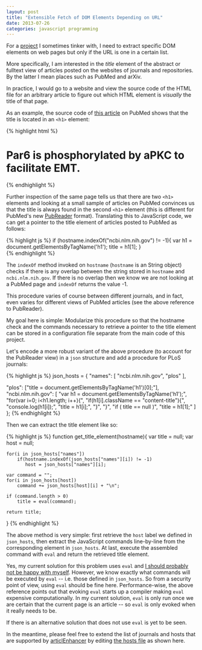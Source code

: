```yaml
---
layout: post
title: "Extensible Fetch of DOM Elements Depending on URL"
date: 2013-07-26
categories: javascript programming
---
```


For a [project](https://github.com/waltherg/articlEnhancer) I sometimes
tinker with, I need to extract specific DOM elements on web pages but only
if the URL is one in a certain list.

More specifically, I am interested in the *title* element of the abstract or
fulltext view of articles posted on the websites of journals
and repositories.
By the latter I mean places such as PubMed and arXiv.

In practice, I would go to a website and view the source code of the HTML
file for an arbitrary article to figure out which HTML element is *visually*
the title of that page.

As an example, the source code of [this article](http://www.ncbi.nlm.nih.gov/pubmed/23880940) on PubMed shows that the title is located in an `<h1>` element:

{% highlight html %}
<h1>Par6 is phosphorylated by aPKC to facilitate EMT.</h1>
{% endhighlight %}

Further inspection of the same page tells us that there are two `<h1>` elements
and looking at a small sample of articles on PubMed convinces us that the title
is always found in the second `<h1>` element (this is different for PubMed's
new [PubReader](http://www.ncbi.nlm.nih.gov/pmc/about/pubreader/) format).
Translating this to JavaScript code, we can get a pointer to the title element
of articles posted to PubMed as follows:

{% highlight js %}
if (hostname.indexOf("ncbi.nlm.nih.gov") != -1){
     var h1 = document.getElementsByTagName('h1');
     title = h1[1];
}     
{% endhighlight %}

The `indexOf` method invoked on `hostname` (`hostname` is an String object)
checks if there is any overlap between the string stored in `hostname` and
`ncbi.nlm.nih.gov`. If there is no overlap then we know we are not looking
at a PubMed page and `indexOf` returns the value -1.

This procedure varies of course between different journals, and in fact, even
varies for different views of PubMed articles (see the above reference to
PubReader).

My goal here is simple:
Modularize this procedure so that the hostname check and the commands
necessary to retrieve a pointer to the title element can be stored in a
configuration file separate from the main code of this project.

Let's encode a more robust variant of the above procedure (to account for
the PubReader view) in a `json` structure and add a procedure for PLoS journals:

{% highlight js %}
json_hosts = {
  "names": [
        "ncbi.nlm.nih.gov", 
        "plos"
   ],
  
   "plos": ["title = document.getElementsByTagName('h1')[0];"],
   "ncbi.nlm.nih.gov": [
        "var h1 = document.getElementsByTagName('h1');",
        "for(var i=0; i<h1.length; i++){",
        "if(h1[i].className == \"content-title\"){",
        "console.log(h1[i]);",
        "title = h1[i];",
        "}",
        "}",
        "if ( title == null )",
        "title = h1[1];"
   ] 
};
{% endhighlight %}

Then we can extract the title element like so:

{% highlight js %}
function get_title_element(hostname){
    var title = null;
    var host = null;
    
    for(i in json_hosts["names"])
        if(hostname.indexOf(json_hosts["names"][i]) != -1)
           host = json_hosts["names"][i];
    
    var command = "";
    for(i in json_hosts[host])
        command += json_hosts[host][i] + "\n";
        
    if (command.length > 0)
        title = eval(command);

	return title;
}
{% endhighlight %}

The above method is very simple:
first retrieve the `host` label we defined in `json_hosts`, then
extract the JavaScript commands line-by-line from the corresponding
element in `json_hosts`.
At last, execute the assembled command with `eval` and return the
retrieved title element.

Yes, my current solution for this problem uses `eval` and
[I should probably not be happy with myself](http://blogs.msdn.com/b/ericlippert/archive/2003/11/01/53329.aspx).
However, we know exactly what commands will be executed by `eval` --
i.e. those defined in `json_hosts`. So from a security point of view,
using `eval` should be fine here.
Performance-wise, the above reference points out that evoking `eval` starts
up a compiler making `eval` expensive computationally.
In my current solution, `eval` is only run once we are certain that the
current page is an article -- so `eval` is only evoked when it really needs to be.

If there is an alternative solution that does not use `eval` is yet to be seen.

In the meantime, please feel free to extend the list of journals and hosts
that are supported by [articlEnhancer](http://waltherg.github.io/articlEnhancer/)
by editing [the hosts file](https://github.com/waltherg/articlEnhancer/blob/master/hosts.js)
as shown here.

